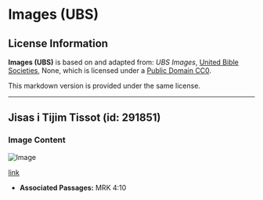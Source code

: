 # Images (UBS)

## License Information

**Images (UBS)** is based on and adapted from: _UBS Images_, [United Bible Societies](https://unitedbiblesocieties.org/), None, which is licensed under a [Public Domain CC0](https://creativecommons.org/public-domain/cc0/).

This markdown version is provided under the same license.



--------------------------------

## Jisas i Tijim Tissot (id: 291851)

### Image Content

![Image](https://cdn.aquifer.bible/aquifer-content/resources/Media/WEB-0554_jesus_teaches_tissot.jpg)

[link](https://cdn.aquifer.bible/aquifer-content/resources/Media/WEB-0554_jesus_teaches_tissot.jpg)

* **Associated Passages:** MRK 4:10

